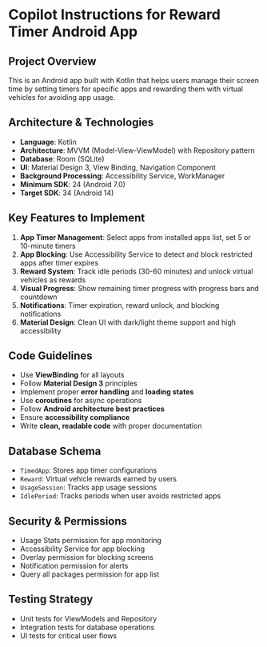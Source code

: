 # Copilot Instructions for Reward Timer Android App

<!-- Use this file to provide workspace-specific custom instructions to Copilot. For more details, visit https://code.visualstudio.com/docs/copilot/copilot-customization#_use-a-githubcopilotinstructionsmd-file -->

## Project Overview
This is an Android app built with Kotlin that helps users manage their screen time by setting timers for specific apps and rewarding them with virtual vehicles for avoiding app usage.

## Architecture & Technologies
- **Language**: Kotlin
- **Architecture**: MVVM (Model-View-ViewModel) with Repository pattern
- **Database**: Room (SQLite)
- **UI**: Material Design 3, View Binding, Navigation Component
- **Background Processing**: Accessibility Service, WorkManager
- **Minimum SDK**: 24 (Android 7.0)
- **Target SDK**: 34 (Android 14)

## Key Features to Implement
1. **App Timer Management**: Select apps from installed apps list, set 5 or 10-minute timers
2. **App Blocking**: Use Accessibility Service to detect and block restricted apps after timer expires
3. **Reward System**: Track idle periods (30-60 minutes) and unlock virtual vehicles as rewards
4. **Visual Progress**: Show remaining timer progress with progress bars and countdown
5. **Notifications**: Timer expiration, reward unlock, and blocking notifications
6. **Material Design**: Clean UI with dark/light theme support and high accessibility

## Code Guidelines
- Use **ViewBinding** for all layouts
- Follow **Material Design 3** principles
- Implement proper **error handling** and **loading states**
- Use **coroutines** for async operations
- Follow **Android architecture best practices**
- Ensure **accessibility compliance**
- Write **clean, readable code** with proper documentation

## Database Schema
- `TimedApp`: Stores app timer configurations
- `Reward`: Virtual vehicle rewards earned by users
- `UsageSession`: Tracks app usage sessions
- `IdlePeriod`: Tracks periods when user avoids restricted apps

## Security & Permissions
- Usage Stats permission for app monitoring
- Accessibility Service for app blocking
- Overlay permission for blocking screens
- Notification permission for alerts
- Query all packages permission for app list

## Testing Strategy
- Unit tests for ViewModels and Repository
- Integration tests for database operations
- UI tests for critical user flows
